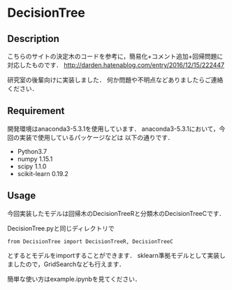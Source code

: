 # DecisionTree

## Description

こちらのサイトの決定木のコードを参考に，簡易化+コメント追加+回帰問題に対応したものです．
http://darden.hatenablog.com/entry/2016/12/15/222447

研究室の後輩向けに実装しました．
何か問題や不明点などありましたらご連絡ください．

## Requirement

開発環境はanaconda3-5.3.1を使用しています． anaconda3-5.3.1において，今回の実装で使用しているパッケージなどは 以下の通りです．


* Python3.7
* numpy 1.15.1
* scipy 1.1.0
* scikit-learn 0.19.2

## Usage

今回実装したモデルは回帰木のDecisionTreeRと分類木のDecisionTreeCです．

DecisionTree.pyと同じディレクトリで

```
from DecisionTree import DecisionTreeR, DecisionTreeC
```

とするとモデルをimportすることができます．
sklearn準拠モデルとして実装しましたので，GridSearchなども行えます．

簡単な使い方はexample.ipynbを見てください．
